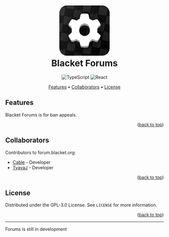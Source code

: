 <div id="top"></div>
<!-- Cover -->
<h1 align="center">
	<br>
	<a href="https://dev.blacket.org/">
		<img src="https://github.com/BlacketPS/setup.blacket.org/raw/master/assets/logo.png" alt="Logo" width="160" height="160">
	</a>
	<br>
	Blacket Forums
	<br>
</h1>

<p align="center">
	<img alt="TypeScript" src="https://img.shields.io/badge/TypeScript-3178C6?logo=typescript&logoColor=fff">
	<img alt="React" src="https://img.shields.io/badge/React-%2320232a.svg?logo=react&logoColor=%2361DAFB">
</p>


<p align="center">
	<a href="#features">Features</a> •
    <a href="#collaborators">Collaborators</a> •
	<a href="#license">License</a>
</p>

## Features

<!-- Image added after we start-->

Blacket Forums is for ban appeals.


<p align="right">(<a href="#top">back to top</a>)</p>


## Collaborators

Contributors to forum.blacket.org:
- [Cable](https://github.com/Cable007/) - Developer
- [TyavaJ](https://github.com/TYavaJ) - Developer

<p align="right">(<a href="#top">back to top</a>)</p>

## License

Distributed under the GPL-3.0 License. See `LICENSE` for more information.

<p align="right">(<a href="#top">back to top</a>)</p>

---

Forums is still in development
